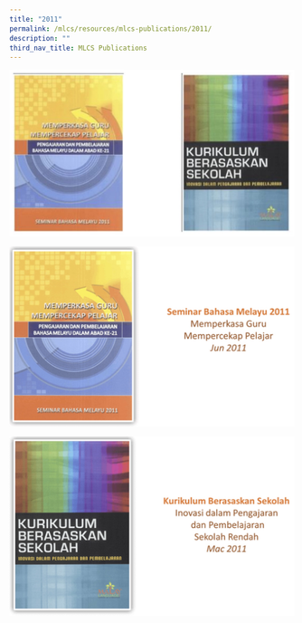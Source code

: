 ```yaml
---
title: "2011"
permalink: /mlcs/resources/mlcs-publications/2011/
description: ""
third_nav_title: MLCS Publications
---
```

![2011 MLCS Publications](/images/2011%20MLCS%20Publications.jpg)

![2011 MLCS Publications](/images/2011%20MLCS%20Publications_2.jpg)

![2011 MLCS Publications](/images/2011%20MLCS%20Publications_3.jpg)